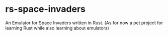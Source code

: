 # rs-space-invaders
An Emulator for Space Invaders written in Rust. 
(As for now a pet project for learning Rust while also learning about emulators)
